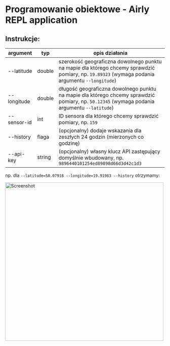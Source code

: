 # Programowanie obiektowe - Airly REPL application

## Instrukcje:

| argument | typ | opis działania |
| ------------ | ------- | -------- |
| --latitude | double | szerokość geograficzna dowolnego punktu na mapie dla którego chcemy sprawdzić pomiary, np. `19.89323` (wymaga podania argumentu `--longitude`) |
| --longitude | double | długość geograficzna dowolnego punktu na mapie dla którego chcemy sprawdzić pomiary, np. `50.12345` (wymaga podania argumentu `--latitude`) |
| --sensor-id | int | ID sensora dla którego chcemy sprawdzić pomiary, np. `159` |
| --history | flaga | (opcjonalny) dodaje wskazania dla zeszłych 24 godzin (mierzonych co godzinę) |
| --api-key | string | (opcjonalny) własny klucz API zastępujący domyślnie wbudowany, np. `9896440101254ed89898d66d3d42c1d3` |


np. dla `--latitude=50.07918 --longitude=19.91983 --history` otrzymamy:


<img src="https://cdn.pbrd.co/images/H2s0wsG.png" alt="Screenshot" width="500" />
